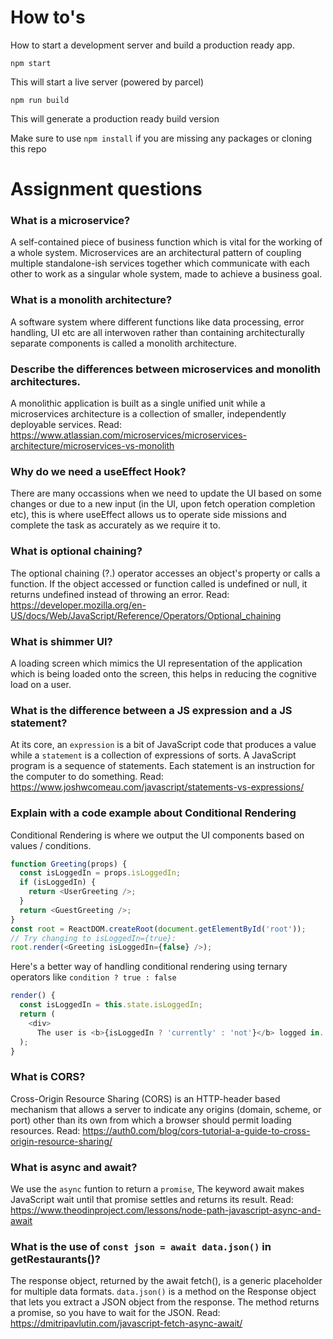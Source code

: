 # How to's
How to start a development server and build a production ready app.

```
npm start
``` 
This will start a live server (powered by parcel)

```
npm run build
```
This will generate a production ready build version

Make sure to use `npm install` if you are missing any packages or cloning this repo



# Assignment questions

### What is a microservice?
A self-contained piece of business function which is vital for the working of a whole system. Microservices are an architectural pattern of coupling multiple standalone-ish services together which communicate with each other to work as a singular whole system, made to achieve a business goal.


### What is a monolith architecture?
A software system where different functions like data processing, error handling, UI etc are all interwoven rather than containing architecturally separate components is called a monolith architecture.


### Describe the differences between microservices and monolith architectures.
A monolithic application is built as a single unified unit while a microservices architecture is a collection of smaller, independently deployable services.
Read: https://www.atlassian.com/microservices/microservices-architecture/microservices-vs-monolith


### Why do we need a useEffect Hook?
There are many occassions when we need to update the UI based on some changes or due to a new input (in the UI, upon fetch operation completion etc), this is where useEffect allows us to operate side missions and complete the task as accurately as we require it to.


### What is optional chaining?
The optional chaining (?.) operator accesses an object's property or calls a function. If the object accessed or function called is undefined or null, it returns undefined instead of throwing an error.
Read: https://developer.mozilla.org/en-US/docs/Web/JavaScript/Reference/Operators/Optional_chaining


### What is shimmer UI?
A loading screen which mimics the UI representation of the application which is being loaded onto the screen, this helps in reducing the cognitive load on a user.


### What is the difference between a JS expression and a JS statement?
At its core, an `expression` is a bit of JavaScript code that produces a value while a `statement` is a collection of expressions of sorts. A JavaScript program is a sequence of statements. Each statement is an instruction for the computer to do something. 
Read: https://www.joshwcomeau.com/javascript/statements-vs-expressions/


### Explain with a code example about Conditional Rendering
Conditional Rendering is where we output the UI components based on values / conditions.
```js
function Greeting(props) {
  const isLoggedIn = props.isLoggedIn;
  if (isLoggedIn) {    
    return <UserGreeting />;  
  }  
  return <GuestGreeting />;
}
const root = ReactDOM.createRoot(document.getElementById('root')); 
// Try changing to isLoggedIn={true}:
root.render(<Greeting isLoggedIn={false} />);
```

Here's a better way of handling conditional rendering using ternary operators like `condition ? true : false`

```js
render() {
  const isLoggedIn = this.state.isLoggedIn;
  return (
    <div>
      The user is <b>{isLoggedIn ? 'currently' : 'not'}</b> logged in.    </div>
  );
}
```


### What is CORS?
Cross-Origin Resource Sharing (CORS) is an HTTP-header based mechanism that allows a server to indicate any origins (domain, scheme, or port) other than its own from which a browser should permit loading resources.
Read: https://auth0.com/blog/cors-tutorial-a-guide-to-cross-origin-resource-sharing/


### What is async and await?
We use the `async` funtion to return a `promise`, The keyword await makes JavaScript wait until that promise settles and returns its result.
Read: https://www.theodinproject.com/lessons/node-path-javascript-async-and-await


### What is the use of `const json = await data.json()` in getRestaurants()?
The response object, returned by the await fetch(), is a generic placeholder for multiple data formats. `data.json()` is a method on the Response object that lets you extract a JSON object from the response. The method returns a promise, so you have to wait for the JSON. 
Read: https://dmitripavlutin.com/javascript-fetch-async-await/
